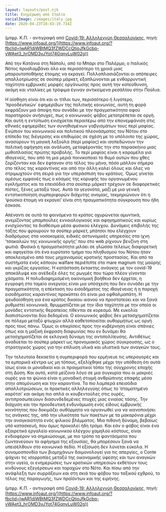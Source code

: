 ```yaml
---
layout: layouts/post.njk
title: Ενημέρωση από Ιταλία
socialImage: /images/italy.jpg
date: 2020-04-23T18:43:19.734Z
---
```

(μτφρ. Κ.Π. - αντιγραφή από [Covid-19: Αλληλεγγύη Θεσσαλονίκης](https://www.facebook.com/notes/covid-19-%CE%B1%CE%BB%CE%BB%CE%B7%CE%BB%CE%B5%CE%B3%CE%B3%CF%8D%CE%B7-%CE%B8%CE%B5%CF%83%CF%83%CE%B1%CE%BB%CE%BF%CE%BD%CE%AF%CE%BA%CE%B7%CF%82/%CE%B5%CE%BD%CE%B7%CE%BC%CE%AD%CF%81%CF%89%CF%83%CE%B7-%CE%B1%CF%80%CF%8C-%CE%B9%CF%84%CE%B1%CE%BB%CE%AF%CE%B1/128109448829127/), πηγή: [https://www.infoaut.org/](https://www.infoaut.org/?fbclid=IwAR1diWBtMQ3fZWDCcQtioJfkGcbq-yWAet3_hrOMD3vJYot74GqnyLuW02g))

Από την Κατάνια στη Νάπολι, από το Μπάρι στο Παλέρμο, ο Ιταλικός Νότος προσλαμβάνει όλο και περισσότερο τη χροιά μιας μπαρουταποθήκης έτοιμης να εκραγεί. Πολλαπλασιάζονται οι απόπειρες απαλλοτρίωσης σε σούπερ μάρκετ, εξαπλώνονται με ενθαρρυντική ταχύτητα εμβρυικές μορφές οργάνωσης προς αυτή την κατεύθυνση, ακόμη και νταλίκες με τρόφιμα έγιναν αντικείμενα ρεσάλτου στην Πούλια.

Η αίσθηση είναι ότι και οι τίτλοι των, περισσότερο ή λιγότερο, ‘προοδευτικών΄ εφημερίδων της πολιτικής κοινωνίας, αυτή τη φορά εκφράζουν μια άποψη που συνάδει με την πραγματικότητα αφού παρατηρούν ανήσυχες, πως ο κοινωνικός φόβος μετατρέπεται σε οργή. Και αυτή η εντύπωση ενισχύεται περαιτέρω από την επανεμφάνιση στις εθνικές εφημερίδες των συνηθισμένων γαβγισμάτων τους περί μαφίας. Ενώπιον του κοινωνικού και πολιτικού πλεονάσματος του Νότου στο επίπεδο της διέγερσης και επιθυμίας σε σχέση με το υπόλοιπο της χώρας, ανασύρουν τη μαγική λεξούλα (περί μαφίας) και ισοπεδώνουν την πολιτική αφήγηση και ανάλυση, μεταφέροντάς την στο παρασκήνιο μιας μυθοπλασίας πρώτης προβολής. Το περί μαφίας είναι η καραμέλα για ιθαγενείς, που από τη μια μεριά ποινικοποιεί το θυμό αυτών που χθες ζορίζονταν και δεν έφταναν στο τέλος του μήνα, πόσο μάλλον σήμερα στο τέλος της καραντίνας και από την άλλη καλεί όλους και όλες να στριμωχτούν στη σειρά για την υπεράσπιση του κράτους. Όμως γίνεται αμέσως εμφανές πως ο κόσμος της κορυφής του οργανωμένου εγκλήματος και τα επεισόδια στα σούπερ μάρκετ τρέχουν σε διαφορετικές πίστες, ξένες μεταξύ τους. Αυτά τα γεγονότα, μαζί με μια γενική εντατικοποίηση συμπεριφορών διάχυτης ανομίας, τεκμηριώνουν ότι η ‘φούσκα έτοιμη να εκραγεί’ είναι στη πραγματικότητα σύγκρουση που ήδη έσκασε.

Απέναντι σε αυτά τα φαινόμενα το κράτος οχυρώνεται αμυντικά, ανεμίζοντας μπαμπούλες εννοιολογικούς και αφηγηματικούς και κυρίως ενισχύοντας τα διαθέσιμα μέσα φυσικού ελέγχου. Δυνάμεις επιβολής της τάξης που φρουρούν τα σούπερ μάρκετ, μπάτσοι που ελέγχουν διαδρόμους στα νοσοκομεία, ειδικές αστυνομικές υπηρεσίες στα ίχνη ‘τσακαλιών της κοινωνικής οργής’ που στο web ρίχνουν βενζίνη στη φωτιά. Φυσικά η πραγματικότητα μιλάει σε γλώσσα τελείως διαφορετική και αφηγείται ότι ένα ευρύτατο τμήμα του πληθυσμού του Νότου ήταν αποκλεισμένο από τους μηχανισμούς κρατικής προστασίας. Και από τα συστήματα ενός κάποιου walfare περιέπιπτε στο mare magnum της μαύρης και γκρίζας εργασίας. Η κατάσταση έκτακτης ανάγκης με τον covid-19 αποκάλυψε και ανέδειξε όλες τις ρωγμές που τώρα πλέον γίνονται χάσματα. Η πολυδιαφημισμένη οικονομική βοήθεια δεν έρχεται, η εγγραφή στο ταμείο ανεργίας είναι μια υπόσχεση που δεν συνάδει με την πραγματικότητα, η επέκταση του εισοδήματος της ιθαγένειας ή η παροχή εισοδήματος καραντίνας προκύπτει ότι είναι μια οφθαλμαπάτη. Η ψευδαίσθηση για ένα κράτος δικαίου ικανού να προστατεύει και να ξανά ρυθμιστεί κοινωνικά, θρυμματίζεται με την ίδια ταχύτητα με την οποία οι μονάδες εντατικής θεραπείας τίθενται σε κορεσμό. Με ευκολία διαπιστώνονται δύο δεδομένα. Ο κοινωνικός φόβος δεν μετασχηματίζεται σε πόλεμο μεταξύ φτωχών αλλά καθετοποιείται αυθορμήτως ως οργή προς τους πάνω. Όμως οι επικρίσεις προς την κυβέρνηση είναι σπάνιες όπως και η μαζική έκφραση διαφωνίας που εν δυνάμει θα μετασχηματίζεται σε εκλογική δύναμη της αντιπολίτευσης. Αντιθέτως αναδύεται το σούπερ μάρκετ ως προνομιακός χώρος σύγκρουσης, ως ο στρατηγικός χώρος για την επίλυση υλικά και υλιστικά των αναγκών τους.

Την τελευταία δεκαετία η συμπεριφορά που ερμήνευε τις υπεραγορές και τα εμπορικά κέντρα ως μη τόπους, εξελίχθηκε μέχρι την υπόθεση ότι αυτά ίσως είναι οι μοναδικοί και οι πραγματικοί τόποι της σύγχρονης εποχής στη Δύση. Και αυτό, κατά μείζονα λόγο σε μια συγκυρία που οι μακριές ουρές για τα ψώνια είναι η μοναδική στιγμή ανθρώπινης επαφής μέσα στην απομόνωση και την καραντίνα. Τα πιο λαμπερά επεισόδια απαλλοτριώσεων, οι πρακτικές αλληλεγγύης όπως το ‘σταματημένο καρότσι’ και ακόμη πιο απλά οι κουβεντούλες στις ουρές, αντιπροσωπεύουν διασυνδεδεμένες πτυχές μιας ενιαίας τάσης. Την διάχυση και την προοδευτική ενδυνάμωση ενός είδους εμβρυικής κοινότητας που δοκιμάζει αυθόρμητα να οργανωθεί για να ικανοποιήσει τις ανάγκες της, από την υλικότητα των πακέτων με τα μακαρόνια μέχρι την αναγκαιότητα ενός φιλικού βλέμματος. Μια πιθανή δύναμη, βεβαίως υπό κατασκευή, που όμως προκαλεί ήδη τρόμο. Και εάν ο φόβος είναι ένα εξαιρετικό εργαλείο κοινωνικού ελέγχου χαμηλού κόστους, είναι ενδιαφέρον να σημειώσουμε, με πιο τρόπο τα φαντάσματα που ζωντανεύουν το αφήγημα της εξουσίας, θα μπορέσουν ξανά να υπεισέλθουν στο κοινωνικό πεδίο. Η εξίσωση δεν λύνεται εύκολα. Η συνομοσπονδία των βιομηχάνων δαιμονολογεί για τις απεργίες, ο Conte ψάχνει τις ισορροπίες μεταξύ της οικονομικής ύφεσης και των αναγκών στην υγεία, οι ενημερώσεις των κρατικών υπηρεσιών εκθέτουν τους κινδύνους εξεγέρσεων και ταραχών στο Νότο. Και πίσω από την ανάφλεξη των συρράξεων και στη σκιά του φόβου του ταξικού εχθρού, το τέλος της παραγωγής, των προϊόντων και της ειρήνης.

(μτφρ. Κ.Π. - αντιγραφή από [Covid-19: Αλληλεγγύη Θεσσαλονίκης](https://www.facebook.com/notes/covid-19-%CE%B1%CE%BB%CE%BB%CE%B7%CE%BB%CE%B5%CE%B3%CE%B3%CF%8D%CE%B7-%CE%B8%CE%B5%CF%83%CF%83%CE%B1%CE%BB%CE%BF%CE%BD%CE%AF%CE%BA%CE%B7%CF%82/%CE%B5%CE%BD%CE%B7%CE%BC%CE%AD%CF%81%CF%89%CF%83%CE%B7-%CE%B1%CF%80%CF%8C-%CE%B9%CF%84%CE%B1%CE%BB%CE%AF%CE%B1/128109448829127/), πηγή: [https://www.infoaut.org/](https://www.infoaut.org/?fbclid=IwAR1diWBtMQ3fZWDCcQtioJfkGcbq-yWAet3_hrOMD3vJYot74GqnyLuW02g))